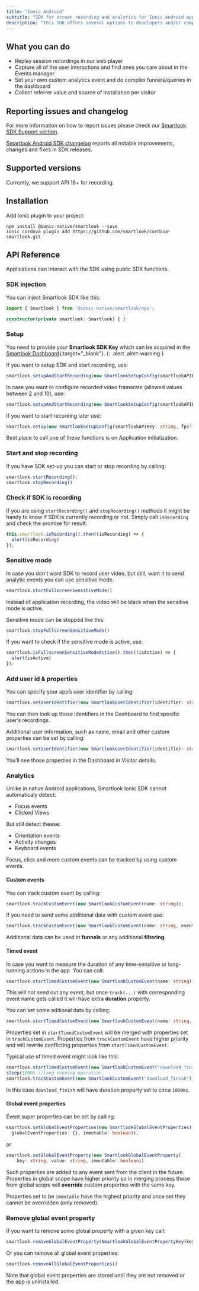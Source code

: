 ```yaml
---
title: "Ionic Android"
subtitle: "SDK for screen recording and analytics for Ionic Android applications."
description: "This SDK offers several options to developers and/or companies."
---
```


## What you can do

* Replay session recordings in our web player
* Capture all of the user interactions and find ones you care about in the Events manager
* Set your own custom analytics event and do complex funnels/queries in the dashboard
* Collect referrer value and source of installation per visitor

## Reporting issues and changelog

For more information on how to report issues please check our [Smartlook SDK Support section](https://smartlook.github.io/docs/sdk/support/#how-to-submit-an-issue).

[Smartlook Android SDK changelog](https://github.com/smartlook/smartlook-android-sdk) reports all notable improvements, changes and fixes in SDK releases.

## Supported versions

Currently, we support API 18+ for recording.

## Installation

Add Ionic plugin to your project:

```
npm install @ionic-native/smartlook --save
ionic cordova plugin add https://github.com/smartlook/cordova-smartlook.git
```

## API Reference

Applications can interact with the SDK using public SDK functions.

### SDK injection

You can inject Smartlook SDK like this:

```typescript
import { Smartlook } from '@ionic-native/smartlook/ngx';

constructor(private smartlook: Smartlook) { }
```

### Setup

You need to provide your **Smartlook SDK Key** which can be acquired in the [Smartlook Dashboard](https://www.smartlook.com/app/dashboard/settings/projects){:target="_blank"}.
{: .alert .alert-warning }

If you want to setup SDK and start recording, use:

```typescript
smartlook.setupAndStartRecording(new SmartlookSetupConfig(smartlookAPIKey: string))
```

In case you want to configure recorded video framerate (allowed values between 2 and 10), use:

```typescript
smartlook.setupAndStartRecording(new SmartlookSetupConfig(smartlookAPIKey: string, fps: number))
```

If you want to start recording later use:

```typescript
smartlook.setup(new SmartlookSetupConfig(smartlookAPIKey: string, fps?: number));
```

Best place to call one of these functions is on Application initialization.

### Start and stop recording

If you have SDK set-up you can start or stop recording by calling:

```typescript
smartlook.startRecording();
smartlook.stopRecording()
```

### Check if SDK is recording

If you are using `startRecording()` and `stopRecording()` methods it might be handy to know if SDK is currently recording or not.
Simply call `isRecording` and check the promise for result:

```typescript
this.smartlook.isRecording().then((isRecording) => {
  alert(isRecording)
});
```

### Sensitive mode

In case you don't want SDK to record user video, but still, want it to send analytic events you can use sensitive mode.

```typescript
smartlook.startFullscreenSensitiveMode()
```

Instead of application recording, the video will be black when the sensitive mode is active.

Sensitive mode can be stopped like this:

```typescript
smartlook.stopFullscreenSensitiveMode()
```

If you want to check if the sensitive mode is active, use:

```typescript
smartlook.isFullscreenSensitiveModeActive().then((isActive) => {
  alert(isActive)
});
```

### Add user id & properties

You can specify your app’s user identifier by calling:

```typescript
smartlook.setUserIdentifier(new SmartlookUserIdentifier(identifier: string));
``` 

You can then look up those identifiers in the Dashboard to find specific user’s recordings.

Additional user information, such as name, email and other custom properties can be set by calling:

```typescript
smartlook.setUserIdentifier(new SmartlookUserIdentifier(identifier: string, sessionProperties: {}));
``` 

You’ll see those properties in the Dashboard in Visitor details.

### Analytics

Unlike in native Android applications, Smartlook Ionic SDK cannot automaticaly detect:
* Focus events
* Clicked Views

But still detect theese:
* Orientation events
* Activity changes
* Keyboard events

Focus, click and more custom events can be tracked by using custom events.

#### Custom events

You can track custom event by calling:

```typescript
smartlook.trackCustomEvent(new SmartlookCustomEvent(name: string));
``` 

If you need to send some additional data with custom event use:

```typescript
smartlook.trackCustomEvent(new SmartlookCustomEvent(name: string, eventProperties: {}));
``` 

Additional data can be used in **funnels** or any additional **filtering**. 

#### Timed event

In case you want to measure the duration of any time-sensitive or long-running actions in the app.
You can call:

```typescript
smartlook.startTimedCustomEvent(new SmartlookCustomEvent(name: string));
```

This will not send out any event, but once `track(...)` with corresponding event name gets called it will have extra **duration** property. 

You can set some aditional data by calling:

```typescript
smartlook.startTimedCustomEvent(new SmartlookCustomEvent(name: string, eventProperties: {}));
```

Properties set in `startTimedCustomEvent` will be merged with properties set in `trackCustomEvent`. Properties from `trackCustomEvent` have higher priority and will rewrite conflicting properties from `startTimedCustomEvent`.

Typical use of timed event might look like this:

```typescript
smartlook.startTimedCustomEvent(new SmartlookCustomEvent("download_finish"));
sleep(1000) //long running operation
smartlook.trackCustomEvent(new SmartlookCustomEvent("download_finish"))
```
In this case `download_finish` will have duration property set to circa `1000ms`.

#### Global event properties

Event super properties can be set by calling:

```typescript
smartlook.setGlobalEventProperties(new SmartlookGlobalEventProperties(
  globalEventProperties: {}, immutable: boolean));
```

or

```typescript
smartlook.setGlobalEventProperty(new SmartlookGlobalEventProperty(
    key: string, value: string, immutable: boolean))
```

Such properties are added to any event sent from the client in the future. Properties in global scope have higher priority so in merging process those from global scope will **override** custom properties with the same key.

Properties set to be `immutable` have the highest priority and once set they cannot be overridden (only removed).

### Remove global event property
If you want to remove some global property with a given key call:

```typescript
smartlook.removeGlobalEventProperty(SmartlookGlobalEventPropertyKey(key: string))
```

Or you can remove all global event properties:

```typescript
smartlook.removeAllGlobalEventProperties()
```

Note that global event properties are stored until they are not removed or the app is uninstalled.
